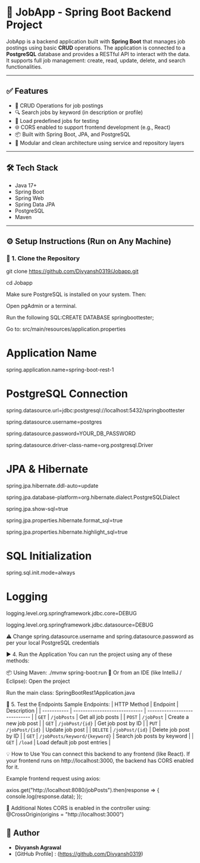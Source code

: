 # 💼 JobApp - Spring Boot Backend Project

JobApp is a backend application built with **Spring Boot** that manages job postings using basic **CRUD** operations. The application is connected to a **PostgreSQL** database and provides a RESTful API to interact with the data. It supports full job management: create, read, update, delete, and search functionalities.

---

## ✅ Features

- 🔁 CRUD Operations for job postings
- 🔍 Search jobs by keyword (in description or profile)
- 🧾 Load predefined jobs for testing
- 🌐 CORS enabled to support frontend development (e.g., React)
- 📦 Built with Spring Boot, JPA, and PostgreSQL
- 🧩 Modular and clean architecture using service and repository layers

---

## 🛠️ Tech Stack

- Java 17+
- Spring Boot
- Spring Web
- Spring Data JPA
- PostgreSQL
- Maven

---

## ⚙️ Setup Instructions (Run on Any Machine)

### 🔁 1. Clone the Repository


git clone https://github.com/Divyansh0319/Jobapp.git

cd Jobapp



Make sure PostgreSQL is installed on your system. Then:

Open pgAdmin or a terminal.

Run the following SQL:CREATE DATABASE springboottester;

Go to: src/main/resources/application.properties
# Application Name
spring.application.name=spring-boot-rest-1

# PostgreSQL Connection

spring.datasource.url=jdbc:postgresql://localhost:5432/springboottester

spring.datasource.username=postgres

spring.datasource.password=YOUR_DB_PASSWORD

spring.datasource.driver-class-name=org.postgresql.Driver


# JPA & Hibernate
spring.jpa.hibernate.ddl-auto=update

spring.jpa.database-platform=org.hibernate.dialect.PostgreSQLDialect

spring.jpa.show-sql=true

spring.jpa.properties.hibernate.format_sql=true

spring.jpa.properties.hibernate.highlight_sql=true

# SQL Initialization

spring.sql.init.mode=always

# Logging
logging.level.org.springframework.jdbc.core=DEBUG

logging.level.org.springframework.jdbc.datasource=DEBUG




⚠️ Change spring.datasource.username and spring.datasource.password as per your local PostgreSQL credentials

▶️ 4. Run the Application
You can run the project using any of these methods:

📦 Using Maven:
./mvnw spring-boot:run
🧠 Or from an IDE (like IntelliJ / Eclipse):
Open the project

Run the main class: SpringBootRest1Application.java

📡 5. Test the Endpoints
Sample Endpoints:
| HTTP Method | Endpoint                      | Description                   |
| ----------- | ----------------------------- | ----------------------------- |
| `GET`       | `/jobPosts`                   | Get all job posts             |
| `POST`      | `/jobPost`                    | Create a new job post         |
| `GET`       | `/jobPost/{id}`               | Get job post by ID            |
| `PUT`       | `/jobPost/{id}`               | Update job post               |
| `DELETE`    | `/jobPost/{id}`               | Delete job post by ID         |
| `GET`       | `/jobPosts/keyword/{keyword}` | Search job posts by keyword   |
| `GET`       | `/load`                       | Load default job post entries |


💡 How to Use
You can connect this backend to any frontend (like React). If your frontend runs on http://localhost:3000, the backend has CORS enabled for it.

Example frontend request using axios:

axios.get("http://localhost:8080/jobPosts").then(response => {
  console.log(response.data);
});


📌 Additional Notes
CORS is enabled in the controller using:
@CrossOrigin(origins = "http://localhost:3000")


## 🙌 Author

- **Divyansh Agrawal**
- [GitHub Profile] :  (https://github.com/Divyansh0319)







